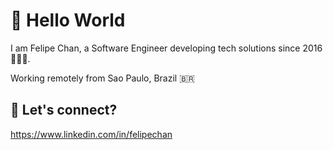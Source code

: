 # 👋 Hello World

I am Felipe Chan, a Software Engineer developing tech solutions since 2016 👨🏻‍💻. 

Working remotely from Sao Paulo, Brazil 🇧🇷

## 🤝 Let's connect?
https://www.linkedin.com/in/felipechan
